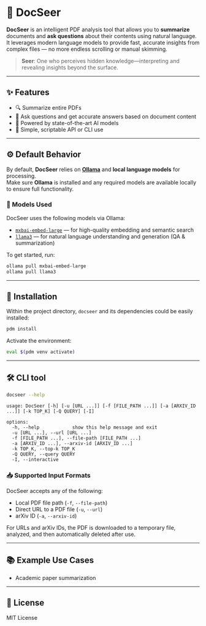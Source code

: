 # 📄 DocSeer

**DocSeer** is an intelligent PDF analysis tool that allows you to **summarize** documents and **ask questions** about their contents using natural language. It leverages modern language models to provide fast, accurate insights from complex files — no more endless scrolling or manual skimming.

> **Seer**: One who perceives hidden knowledge—interpreting and revealing insights beyond the surface.
---

## ✨ Features

* 🔍 Summarize entire PDFs
* 💬 Ask questions and get accurate answers based on document content
* 🧠 Powered by state-of-the-art AI models
* 📎 Simple, scriptable API or CLI use

---

## ⚙️ Default Behavior

By default, **DocSeer** relies on [**Ollama**](https://ollama.com/) and **local language models** for processing.  
Make sure **Ollama** is installed and any required models are available locally to ensure full functionality.


### 🧠 Models Used

DocSeer uses the following models via Ollama:

- [`mxbai-embed-large`](https://ollama.com/library/mxbai-embed-large) — for high-quality embedding and semantic search  
- [`llama3`](https://ollama.com/library/llama3) — for natural language understanding and generation (QA & summarization)

To get started, run:

```bash
ollama pull mxbai-embed-large
ollama pull llama3
```

---

## 🚀 Installation
Within the project directory, `docseer` and its dependencies could be easily installed:
```bash
pdm install
```

Activate the environment:
```bash
eval $(pdm venv activate)
```
---

## 🛠 CLI tool

```bash
docseer --help
```

```
usage: DocSeer [-h] [-u [URL ...]] [-f [FILE_PATH ...]] [-a [ARXIV_ID ...]] [-k TOP_K] [-Q QUERY] [-I]

options:
  -h, --help            show this help message and exit
  -u [URL ...], --url [URL ...]
  -f [FILE_PATH ...], --file-path [FILE_PATH ...]
  -a [ARXIV_ID ...], --arxiv-id [ARXIV_ID ...]
  -k TOP_K, --top-k TOP_K
  -Q QUERY, --query QUERY
  -I, --interactive
```

### 📥 Supported Input Formats
DocSeer accepts any of the following:

* Local PDF file path (`-f`, `--file-path`)
* Direct URL to a PDF file (`-u`, `--url`)
* arXiv ID (`-a`, `--arxiv-id`)

For URLs and arXiv IDs, the PDF is downloaded to a temporary file, analyzed, and then automatically deleted after use.

---

## 📚 Example Use Cases

* Academic paper summarization

---

## 🧾 License

MIT License

